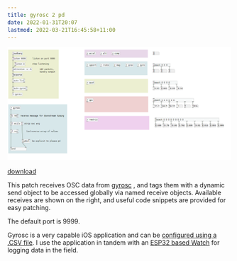 ```yaml
---
title: gyrosc 2 pd
date: 2022-01-31T20:07
lastmod: 2022-03-21T16:45:58+11:00
---
```


![Pasted image 20220129134527.png](assets/Pasted%20image%2020220129134527.png)

[download](assets/gyrosc2pd.pd)

This patch receives OSC data from [gyrosc](https://www.bitshapesoftware.com/instruments/gyrosc/) , and tags them with a dynamic send object to be accessed globally via named receive objects.   Available receives are shown on the right, and useful code snippets are provided for easy patching.

The default port is 9999.

Gyrosc is a very capable iOS application and can be [configured using a .CSV file](http://www.bitshapesoftware.com/instruments/gyrosc/configuration.html).  I use the application in tandem with an [ ESP32 based Watch](PacketPunk%20-%20OSC%20logging%20on%20the%20DSTIKE%20ESP32%20watch.md) for logging data in the field. 

